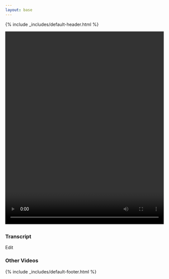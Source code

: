 ```yaml
---
layout: base
---
```

{% include _includes/default-header.html %}

<div class="container main-content">
	<div class="row">
		<div class="col-md-12">
			<video id="player" width="100%" height="610" controls preload="metadata">
			</video>
		</div>
	</div>
	<div class="row">
		<div class="col-sm-8">
			<div class="row">
				<h2 id="title"></h2>
			</div>
			<div class="row">
				<div class="col-sm-6">
					<h3>Transcript</h3>
				</div>
				<div class="col-sm-6" id="transcript-edit">
					Edit
				</div>
			</div>
			<div class="row" id="transcript">
			</div>
		</div>
		<div class="col-sm-4">
			<div class="row">
				<div class="col-sm-12">
					<h3>Other Videos</h3>
					<div id="playlist" class="vertical">
					</div>
				</div>
			</div>
		</div>
	</div>
</div>


<script type="text/javascript">
var params = (new URL(document.location)).searchParams,
	videoid = params.get('v'),
	seekTo = params.get('t'),
	videohost = 'http://localhost:4002/training-material/',
	vtt = `${videohost}/videos/topics/${videoid}.en.vtt`,
	mp4 = `${videohost}/videos/topics/${videoid}.mp4`,
	png = `${videohost}/videos/topics/${videoid}.mp4.png`,
	player = document.getElementById("player");
	//videohost = 'https://training.galaxyproject.org';


player.setAttribute('poster', png);
player.innerHTML = `
	<source src="${mp4}" type="video/mp4">
	<track label="English" kind="captions" srclang="en" src="${vtt}" default>
`;

document.getElementById("transcript-edit").innerHTML = `<a href="https://github.com/galaxyproject/training-material/edit/main/topics/${videoid}.html">Found a typo? Edit</a>`

if(seekTo !== null){
	player.currentTime = parseInt(seekTo);
}


fetch(vtt)
	.then(response => response.text())
	.then(data => {
		lines = data.split("\n").slice(4).filter((x, i) => { return i % 4 == 0 || i % 4 == 1});

		timestamps = lines.filter((x, i) => i % 2 == 0).map(x => x.split(' ')[0]);
		words = lines.filter((x, i) => i % 2 == 1);

		var zipped = timestamps.map(function(e, i) {
			return [e, words[i]];
		});
		lines = zipped.map(x => { return `<tr><td>${x[0]}</td><td>${x[1]}</td></tr>` }).join('');
		document.getElementById("transcript").innerHTML = '<table>' + lines + '</table>';
	});

fetch('{{ site.baseurl }}/api/videos.json')
	.then(response => response.json())
	.then(data => {
		// Remove empty
		data = data.filter(x => x !== null);
		// We've got a 'list' of video, we'll pretend this is a 'ring' buffer.

		var idx = data.findIndex(x => x.id == videoid);
		var videoSelf = data[idx];
		document.getElementById("title").innerHTML = videoSelf.title;


		var ring = [...data.slice(idx + 1), ...data.slice(0, idx)].slice(0, 8);
		var fmt = ring.map(x => {
			return `
			<div class="pl-item">
				<a href="?v=${x.id}">
					<div class="cover">
						<img src="{{site.baseurl}}/videos/topics/${x.id}.mp4.png" width="200px"/>
					</div>
					<div>
						<div class="title">${x.title}</div>
						<div class="topic">${x.topic}</div>
					</div>
				</a>
			</div>
			`;
		})
		document.getElementById("playlist").innerHTML = fmt;
	});

</script>
{% include _includes/default-footer.html %}
